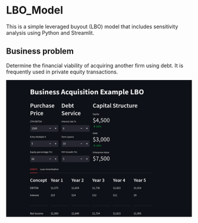 # LBO_Model
This is a simple leveraged buyout (LBO) model that includes sensitivity analysis using Python and Streamlit.

## Business problem

Determine the financial viability of acquiring another firm using debt.
It is frequently used in private equity transactions. 

![LBO](https://github.com/JimCortes/LBO_Model/blob/main/assets/AppLBO.gif)
